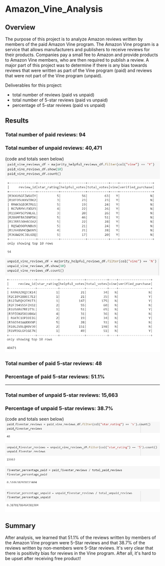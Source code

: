 # Amazon_Vine_Analysis
## Overview 
The purpose of this project is to analyze Amazon reviews written by members of the paid Amazon Vine program. The Amazon Vine program is a service that allows manufacturers and publishers to receive reviews for their products. Companies pay a small fee to Amazon and provide products to Amazon Vine members, who are then required to publish a review. A major part of this project was to determine if there is any bias towards reviews that were written as part of the Vine program (paid) and reviews that were not part of the Vine program (unpaid).

Deliverables for this project:

* total number of reviews (paid vs unpaid)
* total number of 5-star reviews (paid vs unpaid)
* percentage of 5-star reviews (paid vs unpaid)

## Results 
### **Total number of paid reviews: 94**
### **Total number of unpaid reviews: 40,471**
(code and totals seen below)
![totalpaidreviews](https://github.com/dgeroux/Amazon_Vine_Analysis/blob/main/Resources/totalpaidreviews.png)
![totalunpaidreviews](https://github.com/dgeroux/Amazon_Vine_Analysis/blob/main/Resources/totalunpaidreviews.png)

### **Total number of paid 5-star reviews: 48**
### **Percentage of paid 5-star reviews: 51.1%**
--------------------------------------------------------
### **Total number of unpaid 5-star reviews: 15,663**
### **Percentage of unpaid 5-star reviews: 38.7%**
(code and totals seen below)
![fivestarreviewsandpercentages](https://github.com/dgeroux/Amazon_Vine_Analysis/blob/main/Resources/fivestarreviewsandpercentages.png)

## Summary 
After analysis, we learned that 51.1% of the reviews written by members of the Amazon Vine program were 5-Star reviews and that 38.7% of the reviews written by non-members were 5-Star reviews. It's very clear that there is positivity bias for reviews in the Vine program. After all, it's hard to be upset after receiving free product! 
